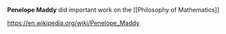 **Penelope Maddy** did important work on the [[Philosophy of Mathematics]]

https://en.wikipedia.org/wiki/Penelope_Maddy
